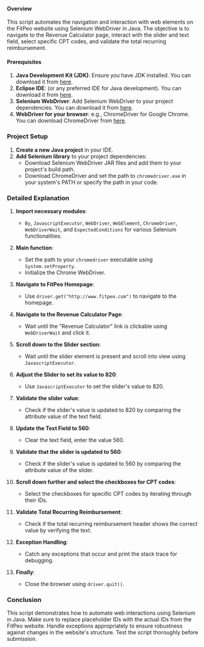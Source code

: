 #### Overview
This script automates the navigation and interaction with web elements on the FitPeo website using Selenium WebDriver in Java. The objective is to navigate to the Revenue Calculator page, interact with the slider and text field, select specific CPT codes, and validate the total recurring reimbursement.

#### Prerequisites
1. **Java Development Kit (JDK)**: Ensure you have JDK installed. You can download it from [here](https://www.oracle.com/java/technologies/javase-downloads.html).
2. **Eclipse IDE**: (or any preferred IDE for Java development). You can download it from [here](https://www.eclipse.org/downloads/).
3. **Selenium WebDriver**: Add Selenium WebDriver to your project dependencies. You can download it from [here](https://www.selenium.dev/downloads/).
4. **WebDriver for your browser**: e.g., ChromeDriver for Google Chrome. You can download ChromeDriver from [here](https://sites.google.com/a/chromium.org/chromedriver/downloads).

### Project Setup
1. **Create a new Java project** in your IDE.
2. **Add Selenium library** to your project dependencies:
   - Download Selenium WebDriver JAR files and add them to your project's build path.
   - Download ChromeDriver and set the path to `chromedriver.exe` in your system's PATH or specify the path in your code.


### Detailed Explanation

1. **Import necessary modules**:
   - `By`, `JavascriptExecutor`, `WebDriver`, `WebElement`, `ChromeDriver`, `WebDriverWait`, and `ExpectedConditions` for various Selenium functionalities.

2. **Main function**:
   - Set the path to your `chromedriver` executable using `System.setProperty`.
   - Initialize the Chrome WebDriver.

3. **Navigate to FitPeo Homepage**:
   - Use `driver.get("http://www.fitpeo.com")` to navigate to the homepage.

4. **Navigate to the Revenue Calculator Page**:
   - Wait until the "Revenue Calculator" link is clickable using `WebDriverWait` and click it.

5. **Scroll down to the Slider section**:
   - Wait until the slider element is present and scroll into view using `JavascriptExecutor`.

6. **Adjust the Slider to set its value to 820**:
   - Use `JavascriptExecutor` to set the slider's value to 820.

7. **Validate the slider value**:
   - Check if the slider's value is updated to 820 by comparing the attribute value of the text field.

8. **Update the Text Field to 560**:
   - Clear the text field, enter the value 560.

9. **Validate that the slider is updated to 560**:
   - Check if the slider's value is updated to 560 by comparing the attribute value of the slider.

10. **Scroll down further and select the checkboxes for CPT codes**:
    - Select the checkboxes for specific CPT codes by iterating through their IDs.

11. **Validate Total Recurring Reimbursement**:
    - Check if the total recurring reimbursement header shows the correct value by verifying the text.

12. **Exception Handling**:
    - Catch any exceptions that occur and print the stack trace for debugging.

13. **Finally**:
    - Close the browser using `driver.quit()`.

### Conclusion

This script demonstrates how to automate web interactions using Selenium in Java. Make sure to replace placeholder IDs with the actual IDs from the FitPeo website. Handle exceptions appropriately to ensure robustness against changes in the website's structure. Test the script thoroughly before submission.


